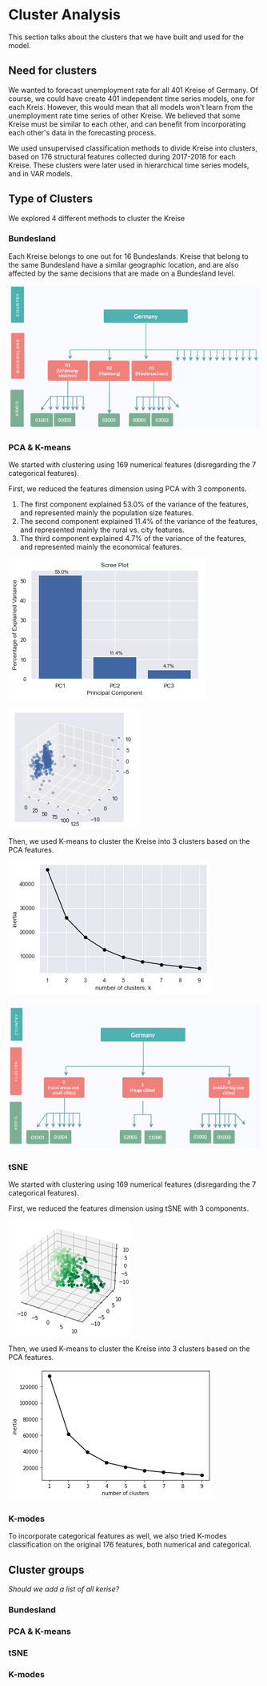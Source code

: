 # Cluster Analysis 
This section talks about the clusters that we have built 
and used for the model. 

## Need for clusters 
We wanted to forecast unemployment rate for all 401 Kreise of Germany. 
Of course, we could have create 401 independent time series models, one for each Kreis. 
However, this would mean that all models won't learn from the unemployment rate time series of other Kreise. 
We believed that some Kreise must be similar to each other, 
and can benefit from incorporating each other's data in the forecasting process.

We used unsupervised classification methods to divide Kreise into clusters, 
based on 176 structural features collected during 2017-2018 for each Kreise. 
These clusters were later used in hierarchical time series models, and in VAR models.  


## Type of Clusters 
We explored 4 different methods to cluster the Kreise

### Bundesland

Each Kreise belongs to one out for 16 Bundeslands. 
Kreise that belong to the same Bundesland have a similar geographic location, 
and are also affected by the same decisions that are made on a Bundesland level. 

![Bundesland](./clusters_screenshots/bundesland.png)
<!-- ![Bundesland](https://i.imgur.com/Se78LkN.png) -->


### PCA & K-means

We started with clustering using 169 numerical features (disregarding the 7 categorical features). 

First, we reduced the features dimension using PCA 
with 3 components. 

1. The first component explained 53.0% of the variance of the features, 
and represented mainly the population size features. 
2. The second component explained 11.4% of the variance of the features, 
and represented mainly the rural vs. city features. 
3. The third component explained 4.7% of the variance of the features, 
and represented mainly the economical features. 

![PCA & K-means](./clusters_screenshots/PCA1.png)

![PCA & K-means](./clusters_screenshots/PCA2.png)

Then, we used K-means to cluster the Kreise into 3 clusters based on the PCA features. 

![PCA & K-means](./clusters_screenshots/Kmeans_of_PCA.png)

![PCA & K-means](./clusters_screenshots/hierarchy_PCA.png)


### tSNE

We started with clustering using 169 numerical features (disregarding the 7 categorical features). 

First, we reduced the features dimension using tSNE with 3 components. 

![PCA & K-means](./clusters_screenshots/tSNE.png)

Then, we used K-means to cluster the Kreise into 3 clusters based on the PCA features. 

![PCA & K-means](./clusters_screenshots/Kmeans_of_tSNE.png)


### K-modes

To incorporate categorical features as well, we also tried K-modes classification on the original 176 features, both numerical and categorical. 


## Cluster groups 

*Should we add a list of all kerise?*

### Bundesland

### PCA & K-means

### tSNE

### K-modes 